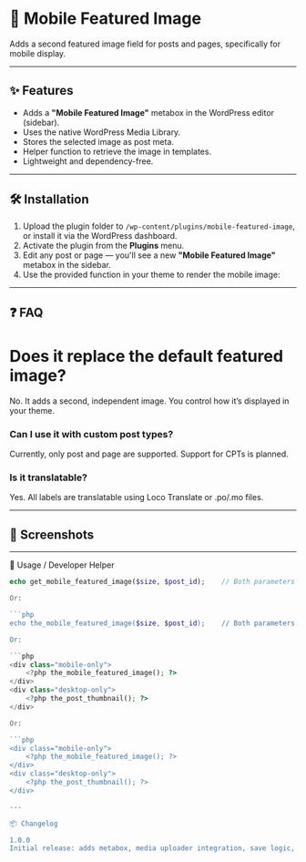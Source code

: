 # 📱 Mobile Featured Image

Adds a second featured image field for posts and pages, specifically for mobile display.

---

## ✨ Features

- Adds a **"Mobile Featured Image"** metabox in the WordPress editor (sidebar).
- Uses the native WordPress Media Library.
- Stores the selected image as post meta.
- Helper function to retrieve the image in templates.
- Lightweight and dependency-free.

---

## 🛠️ Installation

1. Upload the plugin folder to `/wp-content/plugins/mobile-featured-image`, or install it via the WordPress dashboard.
2. Activate the plugin from the **Plugins** menu.
3. Edit any post or page — you'll see a new **"Mobile Featured Image"** metabox in the sidebar.
4. Use the provided function in your theme to render the mobile image:

---

## ❓ FAQ

# Does it replace the default featured image?
No. It adds a second, independent image. You control how it’s displayed in your theme.

### Can I use it with custom post types?
Currently, only post and page are supported. Support for CPTs is planned.

### Is it translatable?
Yes. All labels are translatable using Loco Translate or .po/.mo files.

---

## 📸 Screenshots


---

🧩 Usage / Developer Helper

```php
echo get_mobile_featured_image($size, $post_id);    // Both parameters are optional

Or:

```php
echo the_mobile_featured_image($size, $post_id);    // Both parameters are optional

Or:

```php
<div class="mobile-only">
    <?php the_mobile_featured_image(); ?>
</div>
<div class="desktop-only">
    <?php the_post_thumbnail(); ?>
</div>

Or:

```php
<div class="mobile-only">
    <?php the_mobile_featured_image(); ?>
</div>
<div class="desktop-only">
    <?php the_post_thumbnail(); ?>
</div>

---

📦 Changelog

1.0.0
Initial release: adds metabox, media uploader integration, save logic, and helper function.

